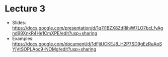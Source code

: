 # Lecture 3

- Slides: https://docs.google.com/presentation/d/1q7i1BZX8ZdRihiW7LO7bcLfyAgnd99XnkR4He1CmXPE/edit?usp=sharing
- Examples: https://docs.google.com/document/d/1dFjjUCKEJ8_H2P7SD9gEzRuAoSYjVtSOPLAoc9-NOMg/edit?usp=sharing
